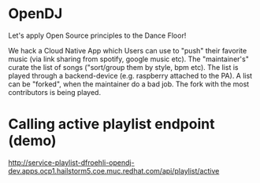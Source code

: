 # OpenDJ

Let's apply Open Source principles to the Dance Floor! 
 
We hack a Cloud Native App which Users can use to "push" their favorite music (via link sharing from spotify, google music etc). The "maintainer's"  curate the list of songs ("sort/group them by style, bpm etc). The list is played through a backend-device (e.g. raspberry attached to the PA). A list can be "forked", when the maintainer do a bad job. The fork with the most contributors is being played.  

# Calling active playlist endpoint (demo)

http://service-playlist-dfroehli-opendj-dev.apps.ocp1.hailstorm5.coe.muc.redhat.com/api/playlist/active

